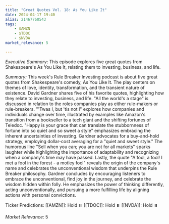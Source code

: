 ```yaml
---
title: "Great Quotes Vol. 18: As You Like It"
date: 2024-04-17 19:40
alias: 21467760543
tags:
    - $AMZN
    - $TDOC
    - $NVDA
market_relevance: 5

---
```

*Executive Summary*: This episode explores five great quotes from Shakespeare's As You Like It, relating them to investing, business, and life.


*Summary:*
This week's Rule Breaker Investing podcast is about five great quotes from Shakespeare's comedy, As You Like It.   The play centers on themes of love, identity, transformation, and the transient nature of existence.  David Gardner shares five of his favorite quotes, highlighting how they relate to investing, business, and life.  \"All the world's a stage\" is discussed in relation to the roles companies play as either rule-makers or rule-breakers.  \"'Twas I, but 'tis not I\" explores how companies and individuals change over time, illustrated by examples like Amazon's transition from a bookseller to a tech giant and the shifting fortunes of Teledoc. \"Happy is your grace that can translate the stubbornness of fortune into so quiet and so sweet a style\" emphasizes embracing the inherent uncertainties of investing. Gardner advocates for a buy-and-hold strategy, employing dollar-cost averaging for a \"quiet and sweet style.\" The humorous line \"Sell when you can; you are not for all markets\" sparks laughter while highlighting the importance of adaptability and recognizing when a company's time may have passed. Lastly, the quote \"A fool, a fool! I met a fool in the forest - a motley fool\" reveals the origin of the company's name and celebrates the unconventional wisdom that underpins the Rule Breaker philosophy.  Gardner concludes by encouraging listeners to embrace the unconventional, find joy in the journey, and celebrate the wisdom hidden within folly.  He emphasizes the power of thinking differently, acting unconventionally, and pursuing a more fulfilling life by aligning actions with personal convictions. 

Ticker Predictions:
[[AMZN]]: Hold ⏸️
[[TDOC]]: Hold ⏸️
[[NVDA]]: Hold ⏸️


*Market Relevance*: 5
  